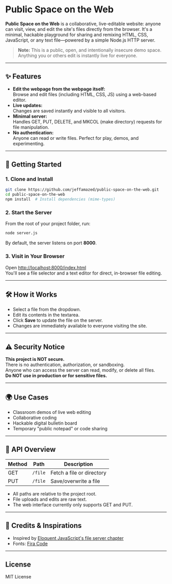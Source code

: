 # Public Space on the Web

**Public Space on the Web** is a collaborative, live-editable website: anyone can visit, view, and edit the site's files directly from the browser. It's a minimal, hackable playground for sharing and remixing HTML, CSS, JavaScript, or any text file—powered by a simple Node.js HTTP server.

> **Note:** This is a public, open, and intentionally insecure demo space. Anything you or others edit is instantly live for everyone.

---

## ✨ Features

- **Edit the webpage from the webpage itself:**  
  Browse and edit files (including HTML, CSS, JS) using a web-based editor.
- **Live updates:**  
  Changes are saved instantly and visible to all visitors.
- **Minimal server:**  
  Handles GET, PUT, DELETE, and MKCOL (make directory) requests for file manipulation.
- **No authentication:**  
  Anyone can read or write files. Perfect for play, demos, and experimenting.

---

## 🚀 Getting Started

### 1. Clone and Install

```sh
git clone https://github.com/jeffamazed/public-space-on-the-web.git
cd public-space-on-the-web
npm install  # Install dependencies (mime-types)
```

### 2. Start the Server

From the root of your project folder, run:

```sh
node server.js
```

By default, the server listens on port **8000**.

### 3. Visit in Your Browser

Open [http://localhost:8000/index.html](http://localhost:8000/index.html)  
You'll see a file selector and a text editor for direct, in-browser file editing.

---

## 🛠️ How it Works

- Select a file from the dropdown.
- Edit its contents in the textarea.
- Click **Save** to update the file on the server.
- Changes are immediately available to everyone visiting the site.

---

## ⚠️ Security Notice

**This project is NOT secure.**  
There is no authentication, authorization, or sandboxing.  
Anyone who can access the server can read, modify, or delete all files.  
**Do NOT use in production or for sensitive files.**

---

## 🌍 Use Cases

- Classroom demos of live web editing
- Collaborative coding
- Hackable digital bulletin board
- Temporary "public notepad" or code sharing

---

## 📖 API Overview

| Method | Path    | Description               |
| ------ | ------- | ------------------------- |
| GET    | `/file` | Fetch a file or directory |
| PUT    | `/file` | Save/overwrite a file     |

- All paths are relative to the project root.
- File uploads and edits are raw text.
- The web interface currently only supports GET and PUT.

---

## 🙏 Credits & Inspirations

- Inspired by [Eloquent JavaScript's file server chapter](https://eloquentjavascript.net/20_node.html)
- Fonts: [Fira Code](https://github.com/tonsky/FiraCode)

---

## License

MIT License
